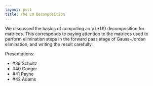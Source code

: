 ```yaml
---
layout: post
title: The LU Decomposition
---
```


We discussed the basics of computing an \\(L*U\\) decomposition for
matrices. This corresponds to paying attention to the matrices used to
perform elimination steps in the forward pass stage of Gauss-Jordan
elimination, and writing the result carefully.

Presentations:
  * \#39 Schultz
  * \#40 Conger
  * \#41 Payne
  * \#42 Adams

  
